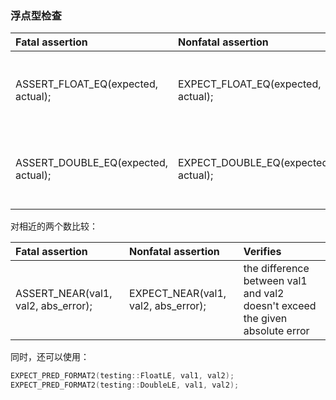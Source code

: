 ### 浮点型检查

| **Fatal assertion**                 | **Nonfatal assertion**              | **Verifies**                           |
| :---------------------------------- | :---------------------------------- | :------------------------------------- |
| ASSERT_FLOAT_EQ(expected, actual);  | EXPECT_FLOAT_EQ(expected, actual);  | the two float values are almost equal  |
| ASSERT_DOUBLE_EQ(expected, actual); | EXPECT_DOUBLE_EQ(expected, actual); | the two double values are almost equal |


对相近的两个数比较：

| **Fatal assertion**                 | **Nonfatal assertion**              | **Verifies**                                                                 |
| :---------------------------------- | :---------------------------------- | :--------------------------------------------------------------------------- |
| ASSERT_NEAR(val1, val2, abs_error); | EXPECT_NEAR(val1, val2, abs_error); | the difference between val1 and val2 doesn't exceed the given absolute error |
 

同时，还可以使用：

```cpp
EXPECT_PRED_FORMAT2(testing::FloatLE, val1, val2);
EXPECT_PRED_FORMAT2(testing::DoubleLE, val1, val2);
```
